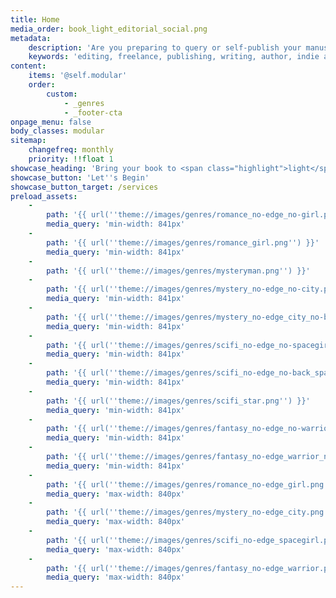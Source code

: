 ```yaml
---
title: Home
media_order: book_light_editorial_social.png
metadata:
    description: 'Are you preparing to query or self-publish your manuscript? Book Light Editorial offers freelance developmental editing and copyediting services for indie authors and publishing authors. We will help you create the best possible version of your book.'
    keywords: 'editing, freelance, publishing, writing, author, indie author, editor, self-publishing, developmental editing, copyediting, manuscript'
content:
    items: '@self.modular'
    order:
        custom:
            - _genres
            - _footer-cta
onpage_menu: false
body_classes: modular
sitemap:
    changefreq: monthly
    priority: !!float 1
showcase_heading: 'Bring your book to <span class="highlight">light</span>'
showcase_button: 'Let''s Begin'
showcase_button_target: /services
preload_assets:
    -
        path: '{{ url(''theme://images/genres/romance_no-edge_no-girl.png'') }}'
        media_query: 'min-width: 841px'
    -
        path: '{{ url(''theme://images/genres/romance_girl.png'') }}'
        media_query: 'min-width: 841px'
    -
        path: '{{ url(''theme://images/genres/mysteryman.png'') }}'
    -
        path: '{{ url(''theme://images/genres/mystery_no-edge_no-city.png'') }}'
        media_query: 'min-width: 841px'
    -
        path: '{{ url(''theme://images/genres/mystery_no-edge_city_no-back.png'') }}'
        media_query: 'min-width: 841px'
    -
        path: '{{ url(''theme://images/genres/scifi_no-edge_no-spacegirl.png'') }}'
        media_query: 'min-width: 841px'
    -
        path: '{{ url(''theme://images/genres/scifi_no-edge_no-back_spacegirl.png'') }}'
        media_query: 'min-width: 841px'
    -
        path: '{{ url(''theme://images/genres/scifi_star.png'') }}'
        media_query: 'min-width: 841px'
    -
        path: '{{ url(''theme://images/genres/fantasy_no-edge_no-warrior.png'') }}'
        media_query: 'min-width: 841px'
    -
        path: '{{ url(''theme://images/genres/fantasy_no-edge_warrior_no-back.png'') }}'
        media_query: 'min-width: 841px'
    -
        path: '{{ url(''theme://images/genres/romance_no-edge_girl.png'') }}'
        media_query: 'max-width: 840px'
    -
        path: '{{ url(''theme://images/genres/mystery_no-edge_city.png'') }}'
        media_query: 'max-width: 840px'
    -
        path: '{{ url(''theme://images/genres/scifi_no-edge_spacegirl.png'') }}'
        media_query: 'max-width: 840px'
    -
        path: '{{ url(''theme://images/genres/fantasy_no-edge_warrior.png'') }}'
        media_query: 'max-width: 840px'
---
```


